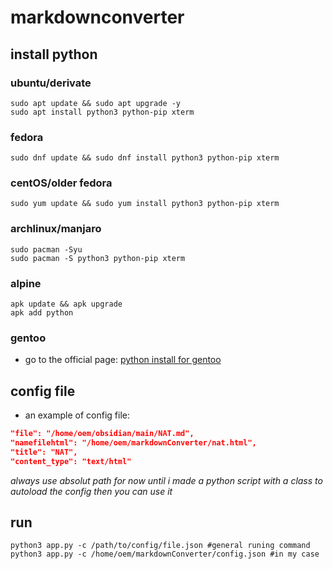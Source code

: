 # markdownconverter

## install python

### ubuntu/derivate

```fish
sudo apt update && sudo apt upgrade -y
sudo apt install python3 python-pip xterm
```
### fedora

```fish
sudo dnf update && sudo dnf install python3 python-pip xterm
```

### centOS/older fedora

```fish
sudo yum update && sudo yum install python3 python-pip xterm
```

### archlinux/manjaro

```fish
sudo pacman -Syu
sudo pacman -S python3 python-pip xterm
```

### alpine

```fish
apk update && apk upgrade
apk add python
```

### gentoo
- go to the official page: [python install for gentoo](https://wiki.gentoo.org/wiki/Python)

## config file
* an example of config file:
```json
"file": "/home/oem/obsidian/main/NAT.md",
"namefilehtml": "/home/oem/markdownConverter/nat.html", 
"title": "NAT",
"content_type": "text/html" 
```

*always use absolut path for now until i made a python script with a class to autoload the config then you can use it*

## run
```fish
python3 app.py -c /path/to/config/file.json #general runing command
python3 app.py -c /home/oem/markdownConverter/config.json #in my case
```
